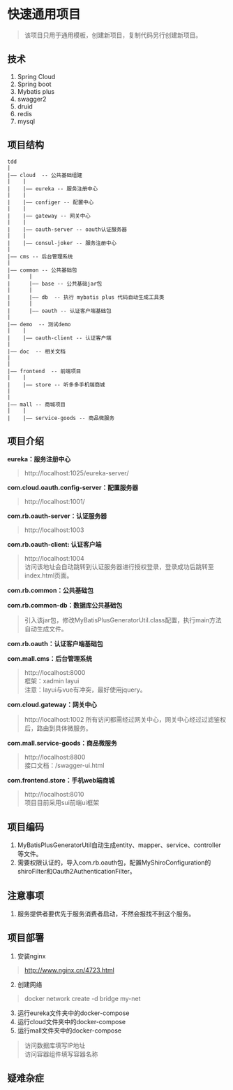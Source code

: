# 快速通用项目  
> 该项目只用于通用模板，创建新项目，复制代码另行创建新项目。  

## 技术  
1. Spring Cloud  
2. Spring boot  
3. Mybatis plus  
4. swagger2  
5. druid  
6. redis  
7. mysql  


## 项目结构   
```
tdd  
|  
|—— cloud  -- 公共基础组建
|    |  
|    |—— eureka -- 服务注册中心  
|    |  
|    |—— configer -- 配置中心  
|    |  
|    |—— gateway -- 网关中心  
|    |  
|    |—— oauth-server -- oauth认证服务器  
|    |
|    |—— consul-joker -- 服务注册中心
|  
|—— cms -- 后台管理系统  
|  
|—— common -- 公共基础包  
|      |
|      |—— base -- 公共基础jar包
|      |
|      |—— db  -- 执行 mybatis plus 代码自动生成工具类
|      |
|      |—— oauth -- 认证客户端基础包  
|  
|—— demo  -- 测试demo
|    |
|    |—— oauth-client -- 认证客户端
|
|—— doc  -- 相关文档
|
|
|—— frontend  -- 前端项目
|    |
|    |—— store -- 听多多手机端商城  
|
|
|—— mall -- 商城项目
|    |  
|    |—— service-goods -- 商品微服务  

```

## 项目介绍  
**eureka：服务注册中心**  
> http://localhost:1025/eureka-server/  

**com.cloud.oauth.config-server：配置服务器**  
> http://localhost:1001/  

**com.rb.oauth-server：认证服务器**  
> http://localhost:1003  

**com.rb.oauth-client: 认证客户端**
> http://localhost:1004  
> 访问该地址会自动跳转到认证服务器进行授权登录，登录成功后跳转至index.html页面。

**com.rb.common：公共基础包**  

**com.rb.common-db：数据库公共基础包**
> 引入该jar包，修改MyBatisPlusGeneratorUtil.class配置，执行main方法自动生成文件。  

**com.rb.oauth：认证客户端基础包**  

**com.mall.cms：后台管理系统**  
> http://localhost:8000  
> 框架：xadmin layui  
> 注意：layui与vue有冲突，最好使用jquery。

**com.cloud.gateway：网关中心**
> http://localhost:1002
> 所有访问都需经过网关中心，网关中心经过过滤鉴权后，路由到具体微服务。

**com.mall.service-goods：商品微服务**  
> http://localhost:8800  
> 接口文档：/swagger-ui.html  

**com.frontend.store：手机web端商城**  
> http://localhost:8010  
> 项目目前采用sui前端ui框架  



## 项目编码  
1. MyBatisPlusGeneratorUtil自动生成entity、mapper、service、controller等文件。  
2. 需要权限认证的，导入com.rb.oauth包，配置MyShiroConfiguration的shiroFilter和Oauth2AuthenticationFilter。


## 注意事项  
1. 服务提供者要优先于服务消费者启动，不然会报找不到这个服务。  

## 项目部署  
1. 安装nginx  
> http://www.nginx.cn/4723.html  
2. 创建网络
> docker network create -d bridge my-net
3. 运行eureka文件夹中的docker-compose  
4. 运行cloud文件夹中的docker-compose  
5. 运行mall文件夹中的docker-compose  
> 访问数据库填写IP地址  
> 访问容器组件填写容器名称  


## 疑难杂症  



